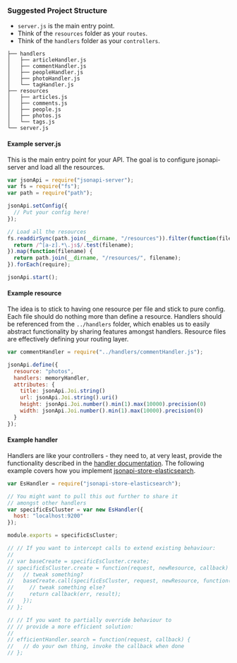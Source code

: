 ### Suggested Project Structure

 * `server.js` is the main entry point.
 * Think of the `resources` folder as your `routes`.
 * Think of the `handlers` folder as your `controllers`.

```
├── handlers
│   ├── articleHandler.js
│   ├── commentHandler.js
│   ├── peopleHandler.js
│   ├── photoHandler.js
│   └── tagHandler.js
├── resources
│   ├── articles.js
│   ├── comments.js
│   ├── people.js
│   ├── photos.js
│   └── tags.js
└── server.js          
```

#### Example server.js

This is the main entry point for your API. The goal is to configure jsonapi-server and load all the resources.

```javascript
var jsonApi = require("jsonapi-server");
var fs = require("fs");
var path = require("path");

jsonApi.setConfig({
  // Put your config here!
});

// Load all the resources
fs.readdirSync(path.join(__dirname, "/resources")).filter(function(filename) {
  return /^[a-z].*\.js$/.test(filename);
}).map(function(filename) {
  return path.join(__dirname, "/resources/", filename);
}).forEach(require);

jsonApi.start();
```

#### Example resource

The idea is to stick to having one resource per file and stick to pure config. Each file should do nothing more than define a resource. Handlers should be referenced from the `../handlers` folder, which enables us to easily abstract functionality by sharing features amongst handlers. Resource files are effectively defining your routing layer.

```javascript
var commentHandler = require("../handlers/commentHandler.js");

jsonApi.define({
  resource: "photos",
  handlers: memoryHandler,
  attributes: {
    title: jsonApi.Joi.string()
    url: jsonApi.Joi.string().uri()
    height: jsonApi.Joi.number().min(1).max(10000).precision(0)
    width: jsonApi.Joi.number().min(1).max(10000).precision(0)
  }
});
```

#### Example handler

Handlers are like your controllers - they need to, at very least, provide the functionality described in the [handler documentation](handlers.md). The following example covers how you implement [jsonapi-store-elasticsearch](https://github.com/holidayextras/jsonapi-store-elasticsearch).

```javascript
var EsHandler = require("jsonapi-store-elasticsearch");

// You might want to pull this out further to share it
// amongst other handlers
var specificEsCluster = var new EsHandler({
  host: "localhost:9200"
});

module.exports = specificEsCluster;

// // If you want to intercept calls to extend existing behaviour:
//
// var baseCreate = specificEsCluster.create;
// specificEsCluster.create = function(request, newResource, callback) {
//   // tweak something?
//   baseCreate.call(specificEsCluster, request, newResource, function(err, result) {
//     // tweak something else?
//     return callback(err, result);
//   });
// };

// // If you want to partially override behaviour to
// // provide a more efficient solution:
//
// efficientHandler.search = function(request, callback) {
//   // do your own thing, invoke the callback when done
// };
```
